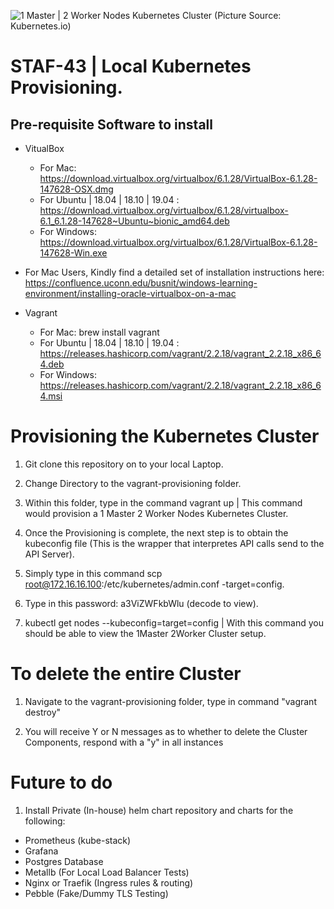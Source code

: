   ![1 Master | 2 Worker Nodes Kubernetes Cluster (Picture Source: Kubernetes.io)](https://s.yimg.jp/images/tecblog/2016-1H/os_n_k8s/kubernetes.png)

# STAF-43 | Local Kubernetes Provisioning.

## Pre-requisite Software to install

* VitualBox 
  * For Mac: https://download.virtualbox.org/virtualbox/6.1.28/VirtualBox-6.1.28-147628-OSX.dmg
  * For Ubuntu | 18.04 | 18.10 | 19.04 : https://download.virtualbox.org/virtualbox/6.1.28/virtualbox-6.1_6.1.28-147628~Ubuntu~bionic_amd64.deb
  * For Windows: https://download.virtualbox.org/virtualbox/6.1.28/VirtualBox-6.1.28-147628-Win.exe

* For Mac Users, Kindly find a detailed set of installation instructions here:
https://confluence.uconn.edu/busnit/windows-learning-environment/installing-oracle-virtualbox-on-a-mac

* Vagrant
  * For Mac: brew install vagrant
  * For Ubuntu | 18.04 | 18.10 | 19.04 : https://releases.hashicorp.com/vagrant/2.2.18/vagrant_2.2.18_x86_64.deb
  * For Windows: https://releases.hashicorp.com/vagrant/2.2.18/vagrant_2.2.18_x86_64.msi


# Provisioning the Kubernetes Cluster

1)  Git clone this repository on to your local Laptop.

2)  Change Directory to the vagrant-provisioning folder.

3)  Within this folder, type in the command vagrant up | This command would provision a 1 Master 2 Worker Nodes Kubernetes Cluster.

4)  Once the Provisioning is complete, the next step is to obtain the kubeconfig file (This is the wrapper that interpretes API calls send to the API Server).

5)  Simply type in this command scp root@172.16.16.100:/etc/kubernetes/admin.conf -target=config.

6)  Type in this password: a3ViZWFkbWlu (decode to view).

7)  kubectl get nodes --kubeconfig=target=config  | With this command you should be able to view the 1Master 2Worker Cluster setup.



# To delete the entire Cluster 

 1)  Navigate to the vagrant-provisioning folder, type in command "vagrant destroy"

 2)  You will receive Y or N messages as to whether to delete the Cluster Components, respond with a "y" in all instances



# Future to do 

1)  Install Private (In-house) helm chart repository and charts for the following:

* Prometheus (kube-stack)
* Grafana
* Postgres Database
* Metallb (For Local Load Balancer Tests)
* Nginx or Traefik (Ingress rules & routing)
* Pebble (Fake/Dummy TLS Testing)

